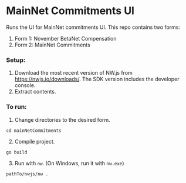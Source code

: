 # MainNet Commitments UI

Runs the UI for MainNet commitments UI. This repo contains two forms:
1. Form 1: November BetaNet Compensation
2. Form 2: MainNet Commitments

### Setup:

1. Download the most recent version of NW.js from https://nwjs.io/downloads/.
The SDK version includes the developer console.
2. Extract contents.

### To run:

1. Change directories to the desired form.
```
cd mainNetCommitments
```
2. Compile project.
```
go build
```
3. Run with `nw`. (On Windows, run it with `nw.exe`)
```
pathTo/nwjs/nw .
```